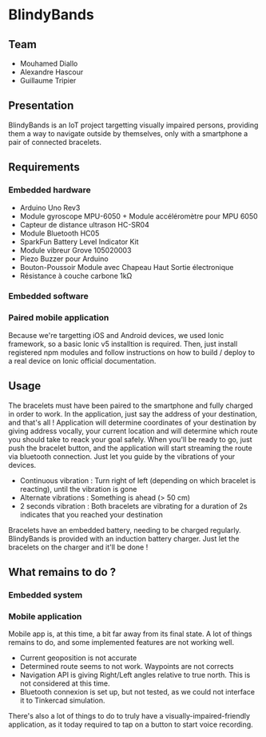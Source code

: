 # BlindyBands

## Team

* Mouhamed Diallo
* Alexandre Hascour
* Guillaume Tripier

## Presentation

BlindyBands is an IoT project targetting visually impaired persons, providing them a way to navigate outside by themselves, only with a smartphone a pair of connected bracelets.


## Requirements

### Embedded hardware
- Arduino Uno Rev3
- Module gyroscope MPU-6050 + Module accéléromètre pour MPU 6050
- Capteur de distance ultrason HC-SR04
- Module Bluetooth HC05
- SparkFun Battery Level Indicator Kit
- Module vibreur Grove 105020003
- Piezo Buzzer pour Arduino
- Bouton-Poussoir Module avec Chapeau Haut Sortie électronique
- Résistance à couche carbone 1kΩ

### Embedded software

### Paired mobile application

Because we're targetting iOS and Android devices, we used Ionic framework, so a basic Ionic v5 installtion is required. Then, just install registered npm modules and follow instructions on how to build / deploy to a real device on Ionic official documentation.


## Usage

The bracelets must have been paired to the smartphone and fully charged in order to work. In the application, just say the address of your destination, and that's all ! Application will determine coordinates of your destination by giving address vocally, your current location and will determine which route you should take to reack your goal safely. When you'll be ready to go, just push the bracelet button, and the application will start streaming the route via bluetooth connection. Just let you guide by the vibrations of your devices.

- Continuous vibration : Turn right of left (depending on which bracelet is reacting), until the vibration is gone
- Alternate vibrations : Something is ahead (> 50 cm)
- 2 seconds vibration  : Both bracelets are vibrating for a duration of 2s indicates that you reached your destination

Bracelets have an embedded battery, needing to be charged regularly. BlindyBands is provided with an induction battery charger. Just let the bracelets on the charger and it'll be done !


## What remains to do ?

### Embedded system

### Mobile application

Mobile app is, at this time, a bit far away from its final state. A lot of things remains to do, and some implemented features are not working well.

- Current geoposition is not accurate
- Determined route seems to not work. Waypoints are not corrects
- Navigation API is giving Right/Left angles relative to true north. This is not considered at this time.
- Bluetooth connexion is set up, but not tested, as we could not interface it to Tinkercad simulation.

There's also a lot of things to do to truly have a visually-impaired-friendly application, as it today required to tap on a button to start voice recording.
